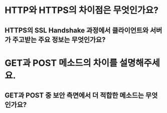 # HTTP와 HTTPS의 차이점은 무엇인가요?
## HTTPS의 SSL Handshake 과정에서 클라이언트와 서버가 주고받는 주요 정보는 무엇인가요?
# GET과 POST 메소드의 차이를 설명해주세요.
## GET과 POST 중 보안 측면에서 더 적합한 메소드는 무엇인가요?